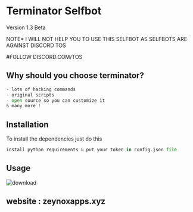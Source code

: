 # Terminator Selfbot
Version 1.3 Beta

NOTE* I WILL NOT HELP YOU TO USE THIS SELFBOT AS SELFBOTS ARE AGAINST DISCORD TOS

#FOLLOW DISCORD.COM/TOS

## Why should you choose terminator?

```python
- lots of hacking commands
- original scripts
- open source so you can customize it
& many more !
```

## Installation
To install the dependencies just do this
```python
install python requirements & put your token in config.json file
```

## Usage
![download](https://media1.tenor.com/images/ffeb7be7baf10caafe3c469b8965362b/tenor.gif?itemid=20715089)

## website : zeynoxapps.xyz
